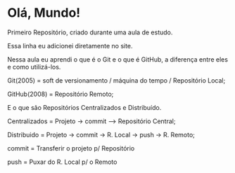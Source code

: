 # Olá, Mundo!
 Primeiro Repositório, criado durante uma aula de estudo.

 Essa linha eu adicionei diretamente no site.

Nessa aula eu aprendi o que é o Git e o que é GitHub, a diferença entre eles e como  utilizá-los.

Git(2005) = soft de versionamento / máquina do tempo / Repositório Local;

GitHub(2008) = Repositório Remoto;

E o que são Repositórios Centralizados e Distribuído.

Centralizados = Projeto -> commit --> Repositório Central;

Distribuido = Projeto -> commit -> R. Local ->
push -> R. Remoto;


commit = Transferir o projeto p/ Repositório 

push = Puxar do R. Local p/ o Remoto